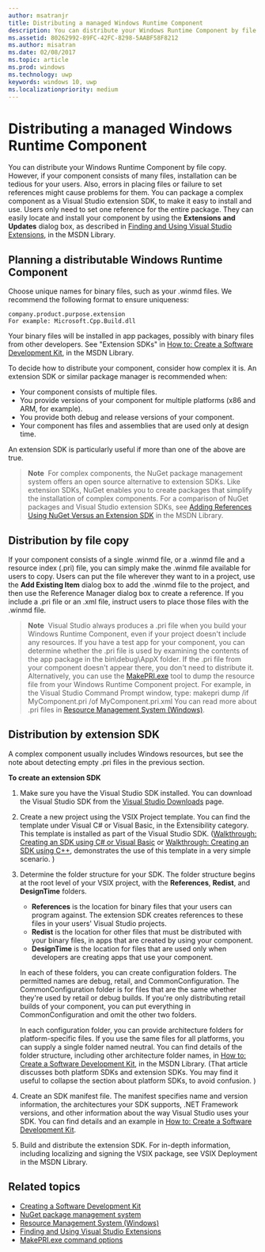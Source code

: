 ```yaml
---
author: msatranjr
title: Distributing a managed Windows Runtime Component
description: You can distribute your Windows Runtime Component by file copy.
ms.assetid: 80262992-89FC-42FC-8298-5AABF58F8212
ms.author: misatran
ms.date: 02/08/2017
ms.topic: article
ms.prod: windows
ms.technology: uwp
keywords: windows 10, uwp
ms.localizationpriority: medium
---
```



# Distributing a managed Windows Runtime Component



You can distribute your Windows Runtime Component by file copy. However, if your component consists of many files, installation can be tedious for your users. Also, errors in placing files or failure to set references might cause problems for them. You can package a complex component as a Visual Studio extension SDK, to make it easy to install and use. Users only need to set one reference for the entire package. They can easily locate and install your component by using the **Extensions and Updates** dialog box, as described in [Finding and Using Visual Studio Extensions](https://msdn.microsoft.com/library/vstudio/dd293638.aspx), in the MSDN Library.

## Planning a distributable Windows Runtime Component

Choose unique names for binary files, such as your .winmd files. We recommend the following format to ensure uniqueness:

``` syntax
company.product.purpose.extension
For example: Microsoft.Cpp.Build.dll
```

Your binary files will be installed in app packages, possibly with binary files from other developers. See "Extension SDKs" in [How to: Create a Software Development Kit](https://msdn.microsoft.com/library/hh768146.aspx), in the MSDN Library.

To decide how to distribute your component, consider how complex it is. An extension SDK or similar package manager is recommended when:

-   Your component consists of multiple files.
-   You provide versions of your component for multiple platforms (x86 and ARM, for example).
-   You provide both debug and release versions of your component.
-   Your component has files and assemblies that are used only at design time.

An extension SDK is particularly useful if more than one of the above are true.

> **Note**  For complex components, the NuGet package management system offers an open source alternative to extension SDKs. Like extension SDKs, NuGet enables you to create packages that simplify the installation of complex components. For a comparison of NuGet packages and Visual Studio extension SDKs, see [Adding References Using NuGet Versus an Extension SDK](https://msdn.microsoft.com/library/jj161096.aspx) in the MSDN Library.

## Distribution by file copy

If your component consists of a single .winmd file, or a .winmd file and a resource index (.pri) file, you can simply make the .winmd file available for users to copy. Users can put the file wherever they want to in a project, use the **Add Existing Item** dialog box to add the .winmd file to the project, and then use the Reference Manager dialog box to create a reference. If you include a .pri file or an .xml file, instruct users to place those files with the .winmd file.

> **Note**  Visual Studio always produces a .pri file when you build your Windows Runtime Component, even if your project doesn't include any resources. If you have a test app for your component, you can determine whether the .pri file is used by examining the contents of the app package in the bin\\debug\\AppX folder. If the .pri file from your component doesn't appear there, you don't need to distribute it. Alternatively, you can use the [MakePRI.exe](https://msdn.microsoft.com/library/windows/apps/jj552945.aspx) tool to dump the resource file from your Windows Runtime Component project. For example, in the Visual Studio Command Prompt window, type: makepri dump /if MyComponent.pri /of MyComponent.pri.xml You can read more about .pri files in [Resource Management System (Windows)](https://msdn.microsoft.com/library/windows/apps/jj552947.aspx).

## Distribution by extension SDK

A complex component usually includes Windows resources, but see the note about detecting empty .pri files in the previous section.

**To create an extension SDK**

1.  Make sure you have the Visual Studio SDK installed. You can download the Visual Studio SDK from the [Visual Studio Downloads](https://www.visualstudio.com/downloads/download-visual-studio-vs) page.
2.  Create a new project using the VSIX Project template. You can find the template under Visual C# or Visual Basic, in the Extensibility category. This template is installed as part of the Visual Studio SDK. ([Walkthrough: Creating an SDK using C# or Visual Basic](https://msdn.microsoft.com/library/jj127119.aspx) or [Walkthrough: Creating an SDK using C++](https://msdn.microsoft.com/library/jj127117.aspx), demonstrates the use of this template in a very simple scenario. )
3.  Determine the folder structure for your SDK. The folder structure begins at the root level of your VSIX project, with the **References**, **Redist**, and **DesignTime** folders.

    -   **References** is the location for binary files that your users can program against. The extension SDK creates references to these files in your users' Visual Studio projects.
    -   **Redist** is the location for other files that must be distributed with your binary files, in apps that are created by using your component.
    -   **DesignTime** is the location for files that are used only when developers are creating apps that use your component.

    In each of these folders, you can create configuration folders. The permitted names are debug, retail, and CommonConfiguration. The CommonConfiguration folder is for files that are the same whether they're used by retail or debug builds. If you're only distributing retail builds of your component, you can put everything in CommonConfiguration and omit the other two folders.

    In each configuration folder, you can provide architecture folders for platform-specific files. If you use the same files for all platforms, you can supply a single folder named neutral. You can find details of the folder structure, including other architecture folder names, in [How to: Create a Software Development Kit](https://msdn.microsoft.com/library/hh768146.aspx), in the MSDN Library. (That article discusses both platform SDKs and extension SDKs. You may find it useful to collapse the section about platform SDKs, to avoid confusion. )

4.  Create an SDK manifest file. The manifest specifies name and version information, the architectures your SDK supports, .NET Framework versions, and other information about the way Visual Studio uses your SDK. You can find details and an example in [How to: Create a Software Development Kit](https://msdn.microsoft.com/library/hh768146.aspx).
5.  Build and distribute the extension SDK. For in-depth information, including localizing and signing the VSIX package, see VSIX Deployment in the MSDN Library.

## Related topics

* [Creating a Software Development Kit](https://msdn.microsoft.com/library/hh768146.aspx)
* [NuGet package management system](https://github.com/NuGet/Home)
* [Resource Management System (Windows)](https://msdn.microsoft.com/library/windows/apps/jj552947.aspx)
* [Finding and Using Visual Studio Extensions](https://msdn.microsoft.com/library/dd293638.aspx)
* [MakePRI.exe command options](https://msdn.microsoft.com/library/windows/apps/jj552945.aspx)
